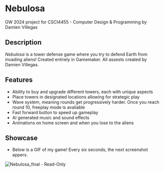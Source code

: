# Nebulosa

GW 2024 project for CSCI4455 - Computer Design & Programming by Damien Villegas

## Description

*Nebulosa* is a tower defense game where you try to defend Earth from invading aliens! Created entirely in Gamemaker. All assests created by Damien Villegas.

## Features

- Ability to buy and upgrade different towers, each with unique aspects
- Place towers in designated locations allowing for strategic play
- Wave system, meaning rounds get progressively harder. Once you reach round 10, freeplay mode is avaliable
- Fast forward button to speed up gameplay
- AI generated music and sound effects
- Animations on home screen and when you lose to the aliens
  
## Showcase
- Below is a GIF of my game! Every six seconds, the next screenshot appers.

![Nebulosa_final  -  Read-Only](https://github.com/user-attachments/assets/efa6efd7-dc79-40a7-9e9d-bea165910200)
